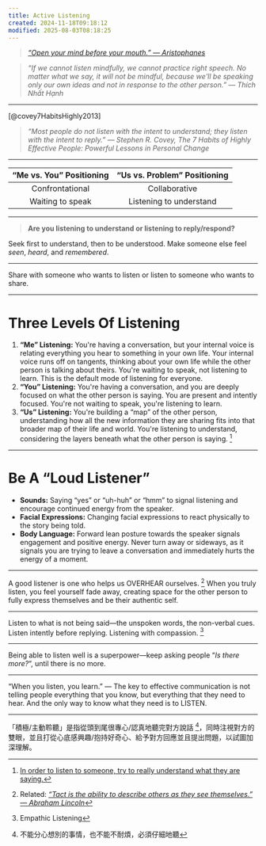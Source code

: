 ```yaml
---
title: Active Listening
created: 2024-11-18T09:18:12
modified: 2025-08-03T08:18:25
---
```


> _[“Open your mind before your mouth.” — Aristophanes](https://www.goodreads.com/quotes/712935-open-your-mind-before-your-mouth)_

> _“If we cannot listen mindfully, we cannot practice right speech. No matter what we say, it will not be mindful, because we'll be speaking only our own ideas and not in response to the other person.” — Thích Nhất Hạnh_

---

[@covey7HabitsHighly2013]

> _“Most people do not listen with the intent to understand; they listen with the intent to reply.” — Stephen R. Covey, The 7 Habits of Highly Effective People: Powerful Lessons in Personal Change_

---

| “Me vs. You” Positioning | “Us vs. Problem” Positioning |
| :----------------------: | :--------------------------: |
|     Confrontational      |        Collaborative         |
|     Waiting to speak     |   Listening to understand    |

---

> **Are you listening to understand or listening to reply/respond?**

Seek first to understand, then to be understood. Make someone else feel _seen_, _heard_, and _remembered_.

---

Share with someone who wants to listen or listen to someone who wants to share.

---

# Three Levels Of Listening

1. **“Me” Listening:** You're having a conversation, but your internal voice is relating everything you hear to something in your own life. Your internal voice runs off on tangents, thinking about your own life while the other person is talking about theirs. You're waiting to speak, not listening to learn. This is the default mode of listening for everyone.
2. **“You” Listening:** You're having a conversation, and you are deeply focused on what the other person is saying. You are present and intently focused. You're not waiting to speak, you're listening to learn.
3. **“Us” Listening:** You're building a “map” of the other person, understanding how all the new information they are sharing fits into that broader map of their life and world. You're listening to understand, considering the layers beneath what the other person is saying. [^1]

---

# Be A “Loud Listener”

* **Sounds:** Saying “yes” or “uh-huh” or “hmm” to signal listening and encourage continued energy from the speaker.
* **Facial Expressions:** Changing facial expressions to react physically to the story being told.
* **Body Language:** Forward lean posture towards the speaker signals engagement and positive energy. Never turn away or sideways, as it signals you are trying to leave a conversation and immediately hurts the energy of a moment.

---

A good listener is one who helps us OVERHEAR ourselves. [^2] When you truly listen, you feel yourself fade away, creating space for the other person to fully express themselves and be their authentic self.

---

Listen to what is not being said—the unspoken words, the non-verbal cues. Listen intently before replying. Listening with compassion. [^3]

---

Being able to listen well is a superpower—keep asking people “_Is there more?_”, until there is no more.

---

“When you listen, you learn.” — The key to effective communication is not telling people everything that you know, but everything that they need to hear. And the only way to know what they need is to LISTEN.

---

「積極/主動聆聽」是指從頭到尾很專心/認真地聽完對方說話 [^4]，同時注視對方的雙眼，並且打從心底感興趣/抱持好奇心、給予對方回應並且提出問題，以試圖加深理解。

[^1]: [In order to listen to someone, try to really understand what they are saying.](https://mariandrew.substack.com/p/100-things-i-know)
[^2]: Related: _[“Tact is the ability to describe others as they see themselves.” — Abraham Lincoln](https://www.brainyquote.com/quotes/abraham_lincoln_100036)_
[^3]: Empathic Listening
[^4]: 不能分心想別的事情，也不能不耐煩，必須仔細地聽
